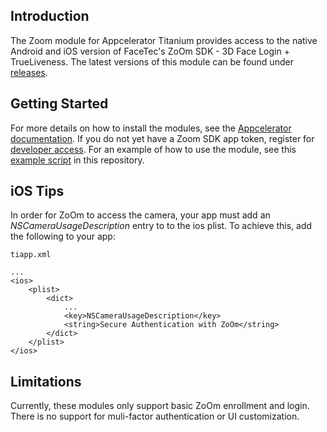 Introduction
---------
The Zoom module for Appcelerator Titanium provides access to the native Android and iOS version of  FaceTec's ZoOm SDK - 3D Face Login + TrueLiveness.  The latest versions of this module can be found under [releases](https://github.com/facetec/titanium-module-zoom/releases).

Getting Started
---------
For more details on how to install the modules, see the [Appcelerator documentation](http://docs.appcelerator.com/platform/latest/#!/guide/Using_a_Module).  If you do not yet have a Zoom SDK app token, register for [developer access](https://dev.zoomlogin.com/).  For an example of how to use the module, see this [example script](https://github.com/facetec/titanium-module-zoom/blob/master/example/app.js) in this repository.

iOS Tips
---------
In order for ZoOm to access the camera, your app must add an *NSCameraUsageDescription* entry to to the ios plist.  To achieve this, add the following to your app:

```
tiapp.xml

...
<ios>
    <plist>
        <dict>
            ...
            <key>NSCameraUsageDescription</key>
            <string>Secure Authentication with ZoOm</string>
        </dict>
    </plist>
</ios>
```

Limitations
----------
Currently, these modules only support basic ZoOm enrollment and login.  There is no support for muli-factor authentication or UI customization.
